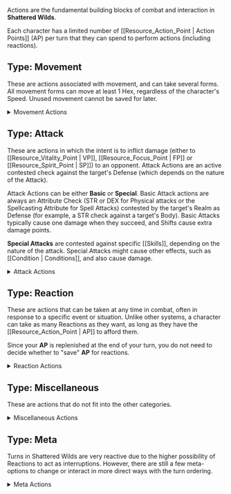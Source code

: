 Actions are the fundamental building blocks of combat and interaction in **Shattered Wilds**.

Each character has a limited number of [[Resource_Action_Point | Action Points]] (AP) per turn that they can spend to perform actions (including reactions).

## Type: Movement

These are actions associated with movement, and can take several forms. All movement forms can move at least 1 Hex, regardless of the character's Speed. Unused movement cannot be saved for later.

<details>
  <summary>Movement Actions</summary>
  <ul>
    <li>{% item "Action/Stride", "type" %}</li>
    <li>{% item "Action/Side_Step", "type" %}</li>
    <li>{% item "Action/Get_Up", "type" %}</li>
    <li>{% item "Action/Run", "type" %}</li>
    <li>{% item "Action/Climb", "type" %}</li>
    <li>{% item "Action/Swim", "type" %}</li>
    <li>{% item "Action/Escape", "type" %}</li>
    <li>{% item "Action/Drag_Grappler", "type" %}</li>
    <li>{% item "Action/Stumble_Through", "type" %}</li>
    <li>{% item "Action/Ride_Mount", "type" %}</li>
    <li>{% item "Action/Hide", "type" %}</li>
    <li>{% item "Action/Sneak", "type" %}</li>
    <li>{% item "Action/Charge", "type" %}</li>
  </ul>
</details>

## Type: Attack

These are actions in which the intent is to inflict damage (either to [[Resource_Vitality_Point | VP]], [[Resource_Focus_Point | FP]] or [[Resource_Spirit_Point | SP]]) to an opponent. Attack Actions are an active contested check against the target's Defense (which depends on the nature of the Attack).

Attack Actions can be either **Basic** or **Special**. Basic Attack actions are always an Attribute Check (STR or DEX for Physical attacks or the Spellcasting Attribute for Spell Attacks) contested by the target's Realm as Defense (for example, a STR check against a target's Body). Basic Attacks typically cause one damage when they succeed, and Shifts cause extra damage points.

**Special Attacks** are contested against specific [[Skills]], depending on the nature of the attack. Special Attacks might cause other effects, such as [[Condition | Conditions]], and also cause damage.

<details>
  <summary>Attack Actions</summary>
  <ul>
    <li>{% item "Action/Stun", "type" %}</li>
    <li>{% item "Action/Feint", "type" %}</li>
    <li>{% item "Action/Strike", "type" %}</li>
    <li>{% item "Action/Focused_Strike", "type" %}</li>
    <li>{% item "Action/Trip", "type" %}</li>
    <li>{% item "Action/Shove", "type" %}</li>
    <li>{% item "Action/Disarm", "type" %}</li>
    <li>{% item "Action/Grapple", "type" %}</li>
  </ul>
</details>

## Type: Reaction

These are actions that can be taken at any time in combat, often in response to a specific event or situation. Unlike other systems, a character can take as many Reactions as they want, as long as they have the [[Resource_Action_Point | AP]] to afford them.

Since your **AP** is replenished at the end of your turn, you do not need to decide whether to "save" **AP** for reactions.

<details>
  <summary>Reaction Actions</summary>
  <ul>
    <li>{% item "Action/Sheathe_Unsheathe", "type" %}</li>
    <li>{% item "Action/Reload", "type" %}</li>
    <li>{% item "Action/Catch_Breath", "type" %}</li>
    <li>{% item "Action/Focus", "type" %}</li>
    <li>{% item "Action/Inspire", "type" %}</li>
    <li>{% item "Action/Heroic_Relentlessness", "type" %}</li>
  </ul>
</details>

## Type: Miscellaneous

These are actions that do not fit into the other categories.

<details>
  <summary>Miscellaneous Actions</summary>
  <ul>
    <li>{% item "Action/Opportunity_Attack", "type" %}</li>
    <li>{% item "Action/Dodge", "type" %}</li>
    <li>{% item "Action/Take_Cover", "type" %}</li>
    <li>{% item "Action/Shield_Block", "type" %}</li>
    <li>{% item "Action/Shrug_Off", "type" %}</li>
    <li>{% item "Action/Flank", "type" %}</li>
    <li>{% item "Action/Taunt", "type" %}</li>
    <li>{% item "Action/Distract", "type" %}</li>
  </ul>
</details>

## Type: Meta

Turns in Shattered Wilds are very reactive due to the higher possibility of Reactions to act as interruptions. However, there are still a few meta-options to change or interact in more direct ways with the turn ordering.

<details>
  <summary>Meta Actions</summary>
  <ul>
    <li>{% item "Action/Decrease_Initiative", "type" %}</li>
    <li>{% item "Action/Prepare_Action", "type" %}</li>
  </ul>
</details>
